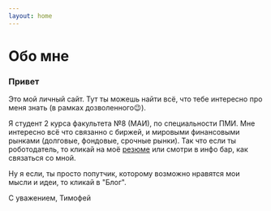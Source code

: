 ```yaml
---
layout: home
---
```

# Обо мне

### Привет

Это мой личный сайт. Тут ты можешь найти всё, что тебе интересно про меня знать (в рамках дозволенного😉). 

Я студент 2 курса факультета №8 (МАИ), по специальности ПМИ. Мне интересно всё что связанно с биржей, и мировыми финансовыми рынками (долговые, фондовые, срочные рынки). Так что если ты роботодатель, то кликай на моё [резюме](https://hh.ru/resume/f20c47f7ff02dcdb640039ed1f7a4770583567) или смотри в инфо бар, как связаться со мной.

Ну я если, ты просто попутчик, которому возможно нравятся мои мысли и идеи, то кликай в "Блог".

С уважением, Тимофей
